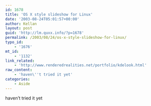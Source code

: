 ```yaml
---
id: 1678
title: 'OS X style slideshow for Linux'
date: '2003-08-24T05:01:57+00:00'
author: Kellan
layout: post
guid: 'http://lm.quxx.info/?p=1678'
permalink: /2003/08/24/os-x-style-slideshow-for-linux/
typo_id:
    - '1676'
mt_id:
    - '1132'
link_related:
    - 'http://www.renderedrealities.net/portfolio/kdelook.html'
raw_content:
    - 'haven\''t tried it yet'
categories:
    - Aside
---
```


haven’t tried it yet